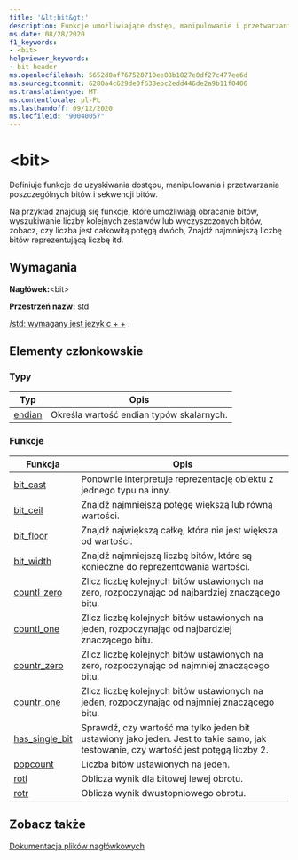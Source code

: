 ```yaml
---
title: '&lt;bit&gt;'
description: Funkcje umożliwiające dostęp, manipulowanie i przetwarzanie poszczególnych bitów i sekwencji bitów.
ms.date: 08/28/2020
f1_keywords:
- <bit>
helpviewer_keywords:
- bit header
ms.openlocfilehash: 5652d0af767520710ee08b1827e0df27c477ee6d
ms.sourcegitcommit: 6280a4c629de0f638ebc2edd446de2a9b11f0406
ms.translationtype: MT
ms.contentlocale: pl-PL
ms.lasthandoff: 09/12/2020
ms.locfileid: "90040057"
---
```

# <a name="ltbitgt"></a>&lt;bit&gt;

Definiuje funkcje do uzyskiwania dostępu, manipulowania i przetwarzania poszczególnych bitów i sekwencji bitów.

Na przykład znajdują się funkcje, które umożliwiają obracanie bitów, wyszukiwanie liczby kolejnych zestawów lub wyczyszczonych bitów, zobacz, czy liczba jest całkowitą potęgą dwóch, Znajdź najmniejszą liczbę bitów reprezentującą liczbę itd.

## <a name="requirements"></a>Wymagania

**Nagłówek:**\<bit>

**Przestrzeń nazw:** std

[/std: wymagany jest język c + +](../build/reference/std-specify-language-standard-version.md) .

## <a name="members"></a>Elementy członkowskie

### <a name="types"></a>Typy

| Typ | Opis |
|--------|----------|
| [endian](bit-enum.md) | Określa wartość endian typów skalarnych. |

### <a name="functions"></a>Funkcje

| Funkcja | Opis |
|-----|-----|
|[bit_cast](bit-functions.md#bit_cast) | Ponownie interpretuje reprezentację obiektu z jednego typu na inny. |
|[bit_ceil](bit-functions.md#bit_ceil) | Znajdź najmniejszą potęgę większą lub równą wartości. |
|[bit_floor](bit-functions.md#bit_floor) | Znajdź największą całkę, która nie jest większa od wartości. |
|[bit_width](bit-functions.md#bit_width) | Znajdź najmniejszą liczbę bitów, które są konieczne do reprezentowania wartości. |
|[countl_zero](bit-functions.md#countl_zero) | Zlicz liczbę kolejnych bitów ustawionych na zero, rozpoczynając od najbardziej znaczącego bitu. |
|[countl_one](bit-functions.md#countl_one) | Zlicz liczbę kolejnych bitów ustawionych na jeden, rozpoczynając od najbardziej znaczącego bitu. |
|[countr_zero](bit-functions.md#countr_zero) | Zlicz liczbę kolejnych bitów ustawionych na zero, rozpoczynając od najmniej znaczącego bitu. |
|[countr_one](bit-functions.md#countl_one) | Zlicz liczbę kolejnych bitów ustawionych na jeden, rozpoczynając od najmniej znaczącego bitu. |
|[has_single_bit](bit-functions.md#has_single_bit) | Sprawdź, czy wartość ma tylko jeden bit ustawiony jako jeden. Jest to takie samo, jak testowanie, czy wartość jest potęgą liczby 2. |
|[popcount](bit-functions.md#popcount) | Liczba bitów ustawionych na jeden. |
|[rotl](bit-functions.md#rotl) | Oblicza wynik dla bitowej lewej obrotu. |
|[rotr](bit-functions.md#rotr) | Oblicza wynik dwustopniowego obrotu. |

## <a name="see-also"></a>Zobacz także

[Dokumentacja plików nagłówkowych](cpp-standard-library-header-files.md)